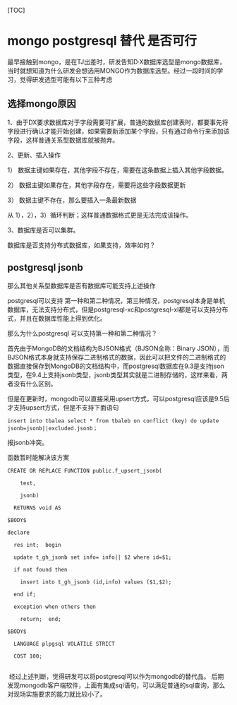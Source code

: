 [TOC]

# mongo postgresql 替代 是否可行



​	最早接触到mongo，是在TJ出差时，研发告知D·X数据库选型是mongo数据库，当时就想知道为什么研发会想选用MONGO作为数据库选型。经过一段时间的学习，觉得研发选型可能有以下三种考虑



## 选择mongo原因

1、由于DX要求数据库对于字段需要可扩展，普通的数据库创建表时，都要事先将字段进行确认才能开始创建，如果需要新添加某个字段，只有通过命令行来添加该字段，这样普通关系型数据库就被抛弃。

2、更新、插入操作

1） 数据主键如果存在，其他字段不存在，需要在这条数据上插入其他字段数据。

2） 数据主键如果存在，其他字段存在，需要将这些字段数据更新

3） 数据主键不存在，那么要插入一条最新数据

从 1），2），3）循环判断；这样普通数据格式更是无法完成该操作。

3、数据库是否可以集群。

数据库是否支持分布式数据库，如果支持，效率如何？



## postgresql jsonb

那么其他关系型数据库是否有数据库可能支持上述操作

postgresql可以支持 第一种和第二种情况，第三种情况，postgresql本身是单机数据库，无法支持分布式，但是postgresql-xc和postgresql-xl都是可以支持分布式，并且在数据库性能上得到优化。

那么为什么postgresql 可以支持第一种和第二种情况？

首先由于MongoDB的文档结构为BJSON格式（BJSON全称：Binary JSON），而BJSON格式本身就支持保存二进制格式的数据，因此可以把文件的二进制格式的数据直接保存到MongoDB的文档结构中，而postgresql数据库在9.3是支持json类型，在9.4上支持jsonb类型，jsonb类型其实就是二进制存储的，这样来看，两者没有什么区别。

但是在更新时，mongodb可以直接采用upsert方式，可以postgresql应该是9.5后才支持upsert方式，但是不支持下面语句

```insert into tbalea select * from tbaleb on conflict (key) do update jsonb=jsonb||excluded.jsonb；```

报jsonb冲突。

函数暂时能解决该方案

```
CREATE OR REPLACE FUNCTION public.f_upsert_jsonb(

    text,

    jsonb)

  RETURNS void AS

$BODY$  

declare  

  res int;  begin  

  update t_gh_jsonb set info= info|| $2 where id=$1;  

  if not found then  

    insert into t_gh_jsonb (id,info) values ($1,$2);  

  end if;  

  exception when others then  

    return;  end;  

$BODY$

  LANGUAGE plpgsql VOLATILE STRICT

  COST 100;


```




​	经过上述判断，觉得研发可以将postgresql可以作为mongodb的替代品。
	后期发现mongodb客户端软件，上面有集成sql语句，可以满足普通的sql查询，那么对现场实施要求的能力就比较小了。






